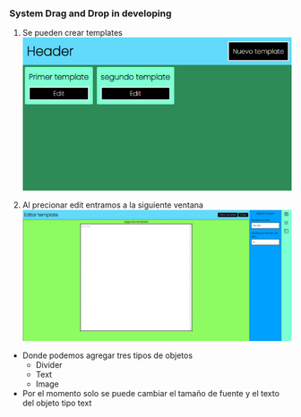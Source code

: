 ### System Drag and Drop in developing

1. Se pueden crear templates
   ![index](img-preview/index.png)

2. Al precionar edit entramos a la siguiente ventana
   ![edit](img-preview/edit.png)

- Donde podemos agregar tres tipos de objetos
  - Divider
  - Text
  - Image
- Por el momento solo se puede cambiar el tamaño de fuente y el texto del objeto tipo text

